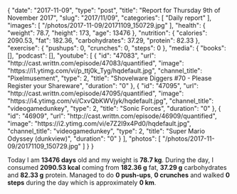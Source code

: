 {
    "date": "2017-11-09",
    "type": "post",
    "title": "Report for Thursday 9th of November 2017",
    "slug": "2017\/11\/09",
    "categories": [
        "Daily report"
    ],
    "images": [
        "\/photos\/2017-11-09\/20171109_150729.jpg"
    ],
    "health": {
        "weight": 78.7,
        "height": 173,
        "age": 13476
    },
    "nutrition": {
        "calories": 2090.53,
        "fat": 182.36,
        "carbohydrates": 37.29,
        "protein": 82.33
    },
    "exercise": {
        "pushups": 0,
        "crunches": 0,
        "steps": 0
    },
    "media": {
        "books": [],
        "podcast": [],
        "youtube": [
            {
                "id": "47083",
                "url": "http:\/\/cast.writtn.com\/episode\/47083\/quantified",
                "image": "https:\/\/i1.ytimg.com\/vi\/p_ttj0k_Tyg\/hqdefault.jpg",
                "channel_title": "Pixelmusement",
                "type": 2,
                "title": "Shovelware Diggers #70 - Please Register your Shareware",
                "duration": "0"
            },
            {
                "id": "47095",
                "url": "http:\/\/cast.writtn.com\/episode\/47095\/quantified",
                "image": "https:\/\/i4.ytimg.com\/vi\/CxvQbKWVjyk\/hqdefault.jpg",
                "channel_title": "videogamedunkey",
                "type": 2,
                "title": "Sonic Forces",
                "duration": "0"
            },
            {
                "id": "46909",
                "url": "http:\/\/cast.writtn.com\/episode\/46909\/quantified",
                "image": "https:\/\/i2.ytimg.com\/vi\/e7Z2I9x4Pd0\/hqdefault.jpg",
                "channel_title": "videogamedunkey",
                "type": 2,
                "title": "Super Mario Odyssey (dunkview)",
                "duration": "0"
            }
        ],
        "photos": [
            "\/photos\/2017-11-09\/20171109_150729.jpg"
        ]
    }
}

Today I am <strong>13476 days</strong> old and my weight is <strong>78.7 kg</strong>. During the day, I consumed <strong>2090.53 kcal</strong> coming from <strong>182.36 g</strong> fat, <strong>37.29 g</strong> carbohydrates and <strong>82.33 g</strong> protein. Managed to do <strong>0 push-ups</strong>, <strong>0 crunches</strong> and walked <strong>0 steps</strong> during the day which is approximately <strong>0 km</strong>.
